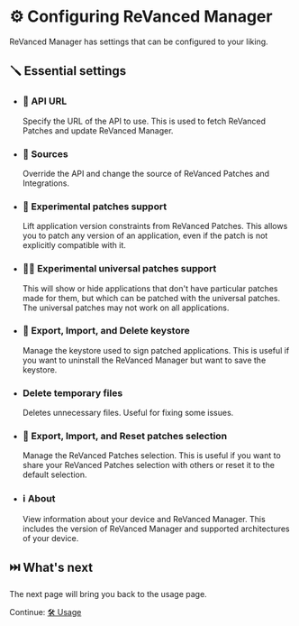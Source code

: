 # ⚙️ Configuring ReVanced Manager
ReVanced Manager has settings that can be configured to your liking.

## 🪛 Essential settings

- ### 🔗 API URL

  Specify the URL of the API to use. This is used to fetch ReVanced Patches and update ReVanced Manager.

- ### 🧬 Sources

  Override the API and change the source of ReVanced Patches and Integrations.

- ### 🧪 Experimental patches support

  Lift application version constraints from ReVanced Patches. This allows you to patch any version of an application, even if the patch is not explicitly compatible with it.

- ### 🧑‍🔬 Experimental universal patches support

  This will show or hide applications that don't have particular patches made for them, but which can be patched with the universal patches. The universal patches may not work on all applications.

- ### 🔑 Export, Import, and Delete keystore

  Manage the keystore used to sign patched applications. This is useful if you want to uninstall the ReVanced Manager but want to save the keystore.

- ### Delete temporary files

  Deletes unnecessary files. Useful for fixing some issues.

- ### 📄 Export, Import, and Reset patches selection

  Manage the ReVanced Patches selection. This is useful if you want to share your ReVanced Patches selection with others or reset it to the default selection.

- ### ℹ️ About

  View information about your device and ReVanced Manager. This includes the version of ReVanced Manager and supported architectures of your device.

## ⏭️ What's next

The next page will bring you back to the usage page.

Continue: [🛠️ Usage](2_usage.md)
